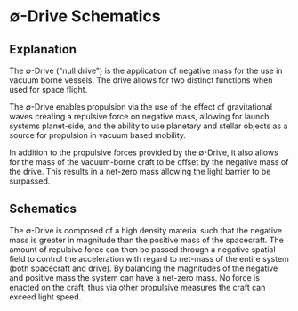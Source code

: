# ∅-Drive Schematics

## Explanation

The ∅-Drive ("null drive") is the application of negative mass for the use in vacuum borne vessels. The drive allows for two distinct functions when used for space flight.

The ∅-Drive enables propulsion via the use of the effect of gravitational waves creating a repulsive force on negative mass, allowing for launch systems planet-side, and the ability to use planetary and stellar objects as a source for propulsion in vacuum based mobility.

In addition to the propulsive forces provided by the ∅-Drive, it also allows for the mass of the vacuum-borne craft to be offset by the negative mass of the drive. This results in a net-zero mass allowing the light barrier to be surpassed.

## Schematics

The ∅-Drive is composed of a high density material such that the negative mass is greater in magnitude than the positive mass of the spacecraft. The amount of repulsive force can then be passed through a negative spatial field to control the acceleration with regard to net-mass of the entire system (both spacecraft and drive). By balancing the magnitudes of the negative and positive mass the system can have a net-zero mass. No force is enacted on the craft, thus via other propulsive measures the craft can exceed light speed.

